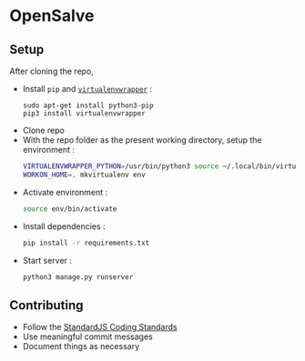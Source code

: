 # OpenSalve

## Setup

After cloning the repo,

* Install `pip` and [`virtualenvwrapper`](https://virtualenvwrapper.readthedocs.io/en/latest/) :
  ```
  sudo apt-get install python3-pip
  pip3 install virtualenvwrapper
  ```
* Clone repo
* With the repo folder as the present working directory, setup the environment :
  ```bash
  VIRTUALENVWRAPPER_PYTHON=/usr/bin/python3 source ~/.local/bin/virtualenvwrapper.sh
  WORKON_HOME=. mkvirtualenv env
  ```
* Activate environment :
  ```bash
  source env/bin/activate
  ```
* Install dependencies :
  ```bash
  pip install -r requirements.txt
  ```
* Start server :
  ```bash
  python3 manage.py runserver
  ```

## Contributing

* Follow the [StandardJS Coding Standards](https://github.com/standard/standard#standardjs-the-rules)
* Use meaningful commit messages
* Document things as necessary
